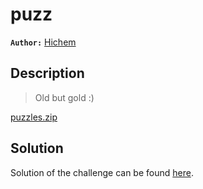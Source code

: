 # puzz

**`Author:`** [Hichem](https://github.com/jini0x)

## Description

> Old but gold :)  

[puzzles.zip](puzzles.zip)

## Solution

Solution of the challenge can be found [here](solution/).
